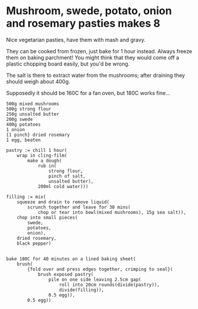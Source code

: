 Mushroom, swede, potato, onion and rosemary pasties makes 8
===========================================================

Nice vegetarian pasties, have them with mash and gravy.

They can be cooked from frozen, just bake for 1 hour instead. Always freeze
them on baking parchment! You might think that they would come off a plastic
chopping board easily, but you'd be wrong.

The salt is there to extract water from the mushrooms; after draining they
should weigh about 400g.

Supposedly it should be 160C for a fan oven, but 180C works fine...

    500g mixed mushrooms
    500g strong flour
    250g unsalted butter
    200g swede
    400g potatoes
    1 onion
    {1 pinch} dried rosemary
    1 egg, beaten

    pastry := chill 1 hour(
        wrap in cling-film(
            make a dough(
                rub in(
                    strong flour,
                    pinch of salt,
                    unsalted butter),
                200ml cold water)))

    filling := mix(
        squeeze and drain to remove liquid(
            scrunch together and leave for 30 mins(
                chop or tear into bowl(mixed mushrooms), 15g sea salt)),
        chop into small pieces(
            swede,
            potatoes,
            onion),
        dried rosemary,
        black pepper)


    bake 180C for 40 minutes on a lined baking sheet(
        brush(
            {fold over and press edges together, crimping to seal}(
                brush exposed pastry(
                    pile on one side leaving 2.5cm gap(
                        roll into 20cm rounds(divide(pastry)),
                        divide(filling)),
                    0.5 egg)),
            0.5 egg))


